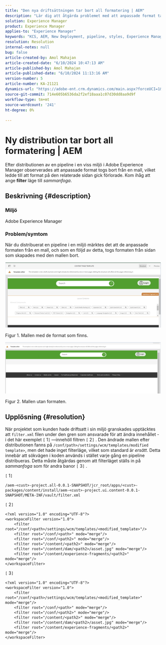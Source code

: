 ```yaml
---
title: "Den nya driftsättningen tar bort all formatering | AEM"
description: "Lär dig att åtgärda problemet med att anpassade format tas bort från sidan efter distributionen av en pipeline i Adobe Experience Manager."
solution: Experience Manager
product: Experience Manager
applies-to: "Experience Manager"
keywords: "KCS, AEM, New Deployment, pipeline, styles, Experience Manager"
resolution: Resolution
internal-notes: null
bug: false
article-created-by: Amol Mahajan
article-created-date: "6/10/2024 10:47:13 AM"
article-published-by: Amol Mahajan
article-published-date: "6/10/2024 11:13:16 AM"
version-number: 5
article-number: KA-21121
dynamics-url: "https://adobe-ent.crm.dynamics.com/main.aspx?forceUCI=1&pagetype=entityrecord&etn=knowledgearticle&id=5a02acc8-1627-ef11-840b-000d3a372703"
source-git-commit: 714e605b6536da2f2ef18aaa1c07d30dd8aa9d9f
workflow-type: tm+mt
source-wordcount: '241'
ht-degree: 0%

---
```


# Ny distribution tar bort all formatering | AEM


Efter distributionen av en pipeline i en viss miljö i Adobe Experience Manager observerades att anpassade format togs bort från en mall, vilket ledde till att format på den relaterade sidan gick förlorade. Kom ihåg att ange <b>filter</b> läge till *sammanfoga*.

## Beskrivning {#description}


### <b>Miljö</b>

Adobe Experience Manager



### <b>Problem/symtom</b>

När du distribuerat en pipeline i en miljö märktes det att de anpassade formaten från en mall, och som en följd av detta, togs formaten från sidan som skapades med den mallen bort.



![](assets/___5c02acc8-1627-ef11-840b-000d3a372703___.png)

Figur 1. Mallen med de format som finns.



![](assets/___5e02acc8-1627-ef11-840b-000d3a372703___.png)

Figur 2. Mallen utan formaten.


## Upplösning {#resolution}


När projektet som kunden hade driftsatt i sin miljö granskades upptäcktes att `filter.xml` filen under den gren som ansvarade för att ändra innehållet - i det här exemplet `[` 1`]`  —innehöll filtren `[` 2`]` .
Den ändrade mallen efter distributionen fanns på `/conf/path>/settings/wcm/templates/modified template>`, men det hade inget filterläge, vilket som standard är *ersätt*.
Detta innebär att sökvägen i koden används i stället varje gång en pipeline distribueras.
Detta måste åtgärdas genom att filterläget ställs in på *sammanfoga* som för andra banor `[` 3`]` .

`[` 1`]`


```
/aem-<cust>-project.all-0.0.1-SNAPSHOT/jcr_root/apps/<cust>-packages/content/install/aem-<cust>-project.ui.content-0.0.1-SNAPSHOT/META-INF/vault/filter.xml
```




`[` 2`]`




```
<?xml version="1.0" encoding="UTF-8"?>
<workspaceFilter version="1.0">
    <filter root="/conf/<path>/settings/wcm/templates/<modified_template>"/>
    <filter root="/conf/<path>" mode="merge"/>
    <filter root="/conf/<path2>" mode="merge"/>
    <filter root="/content/<path2>" mode="merge"/>
    <filter root="/content/dam/<path2>/asset.jpg" mode="merge"/>
    <filter root="/content/experience-fragments/<path2>" mode="merge"/>
</workspaceFilter>
```




`[` 3`]`


```
<?xml version="1.0" encoding="UTF-8"?>
<workspaceFilter version="1.0">
    <filter root="/conf/<path>/settings/wcm/templates/<modified_template>" mode="merge"/>
    <filter root="/conf/<path>" mode="merge"/>
    <filter root="/conf/<path2>" mode="merge"/>
    <filter root="/content/<path2>" mode="merge"/>
    <filter root="/content/dam/<path2>/asset.jpg" mode="merge"/>
    <filter root="/content/experience-fragments/<path2>" mode="merge"/>
</workspaceFilter>
```






